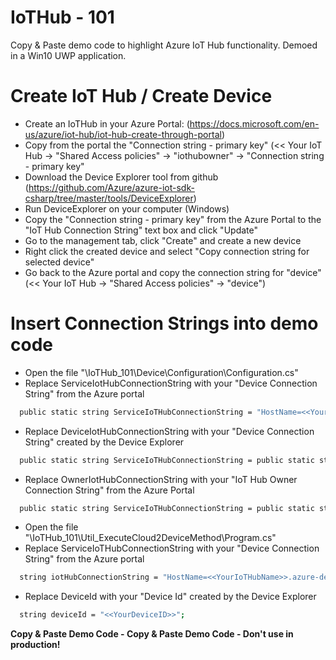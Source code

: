# IoTHub - 101

Copy & Paste demo code to highlight Azure IoT Hub functionality. Demoed in a Win10 UWP application.


# Create IoT Hub / Create Device
  - Create an IoTHub in your Azure Portal: (https://docs.microsoft.com/en-us/azure/iot-hub/iot-hub-create-through-portal)
  - Copy from the portal the "Connection string - primary key" (<< Your IoT Hub -> "Shared Access policies" -> "iothubowner" -> "Connection string - primary key"
  - Download the Device Explorer tool from github (https://github.com/Azure/azure-iot-sdk-csharp/tree/master/tools/DeviceExplorer) 
  - Run DeviceExplorer on your computer (Windows)
  - Copy the "Connection string - primary key" from the Azure Portal to the "IoT Hub Connection String" text box and click "Update"
  - Go to the management tab, click "Create" and create a new device
  - Right click the created device and select "Copy connection string for selected device"
  - Go back to the Azure portal and copy the connection string for  "device" (<< Your IoT Hub -> "Shared Access policies" -> "device")
  
  
# Insert Connection Strings into demo code 
- Open the file "\IoTHub_101\Device\Configuration\Configuration.cs"
- Replace ServiceIotHubConnectionString with your "Device Connection String" from the Azure portal
```sh
  public static string ServiceIoTHubConnectionString = "HostName=<<YourIoTHubName>>.azure-devices.net;SharedAccessKeyName=service;SharedAccessKey=<<YourSharedAccessKey>>";
```
- Replace DeviceIotHubConnectionString with your "Device Connection String" created by the Device Explorer
```sh
  public static string ServiceIoTHubConnectionString = public static string DeviceIoTHubConnectionString = "HostName=<<YourIoTHubName>>.azure-devices.net;DeviceId=<<YourDeviceName>>;SharedAccessKey=<<YourSharedAccessKey>>";
```
- Replace OwnerIotHubConnectionString with your "IoT Hub Owner Connection String" from the Azure Portal
```sh
  public static string ServiceIoTHubConnectionString = public static string OwnerIoTHubConnectionString = "HostName=<<YourIoTHubName>>.azure-devices.net;SharedAccessKeyName=iothubowner;SharedAccessKey=<<YourSharedAccessKey>>";
```
- Open the file "\IoTHub_101\Util_ExecuteCloud2DeviceMethod\Program.cs"
- Replace ServiceIoTHubConnectionString with your "Device Connection String" from the Azure portal
```sh
  string iotHubConnectionString = "HostName=<<YourIoTHubName>>.azure-devices.net;SharedAccessKeyName=service;SharedAccessKey=<<YourSharedAccessKey>>";
```
- Replace DeviceId with your "Device Id" created by the Device Explorer
```sh
  string deviceId = "<<YourDeviceID>>";
```

**Copy & Paste Demo Code - Copy & Paste Demo Code - Don't use in production!**





